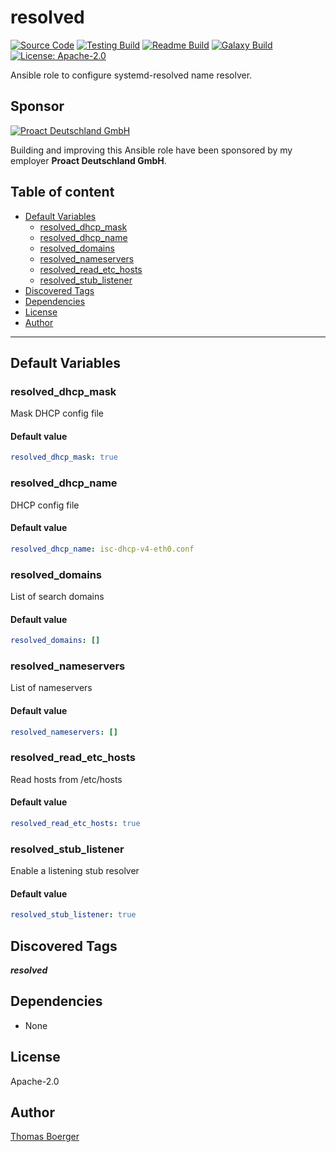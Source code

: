 # resolved

[![Source Code](https://img.shields.io/badge/github-source%20code-blue?logo=github&logoColor=white)](https://github.com/rolehippie/resolved) [![Testing Build](https://github.com/rolehippie/resolved/workflows/testing/badge.svg)](https://github.com/rolehippie/resolved/actions?query=workflow%3Atesting) [![Readme Build](https://github.com/rolehippie/resolved/workflows/readme/badge.svg)](https://github.com/rolehippie/resolved/actions?query=workflow%3Areadme) [![Galaxy Build](https://github.com/rolehippie/resolved/workflows/galaxy/badge.svg)](https://github.com/rolehippie/resolved/actions?query=workflow%3Agalaxy) [![License: Apache-2.0](https://img.shields.io/github/license/rolehippie/resolved)](https://github.com/rolehippie/resolved/blob/master/LICENSE)

Ansible role to configure systemd-resolved name resolver.

## Sponsor

[![Proact Deutschland GmbH](https://proact.eu/wp-content/uploads/2020/03/proact-logo.png)](https://proact.eu)

Building and improving this Ansible role have been sponsored by my employer **Proact Deutschland GmbH**.

## Table of content

- [Default Variables](#default-variables)
  - [resolved_dhcp_mask](#resolved_dhcp_mask)
  - [resolved_dhcp_name](#resolved_dhcp_name)
  - [resolved_domains](#resolved_domains)
  - [resolved_nameservers](#resolved_nameservers)
  - [resolved_read_etc_hosts](#resolved_read_etc_hosts)
  - [resolved_stub_listener](#resolved_stub_listener)
- [Discovered Tags](#discovered-tags)
- [Dependencies](#dependencies)
- [License](#license)
- [Author](#author)

---

## Default Variables

### resolved_dhcp_mask

Mask DHCP config file

#### Default value

```YAML
resolved_dhcp_mask: true
```

### resolved_dhcp_name

DHCP config file

#### Default value

```YAML
resolved_dhcp_name: isc-dhcp-v4-eth0.conf
```

### resolved_domains

List of search domains

#### Default value

```YAML
resolved_domains: []
```

### resolved_nameservers

List of nameservers

#### Default value

```YAML
resolved_nameservers: []
```

### resolved_read_etc_hosts

Read hosts from /etc/hosts

#### Default value

```YAML
resolved_read_etc_hosts: true
```

### resolved_stub_listener

Enable a listening stub resolver

#### Default value

```YAML
resolved_stub_listener: true
```

## Discovered Tags

**_resolved_**


## Dependencies

- None

## License

Apache-2.0

## Author

[Thomas Boerger](https://github.com/tboerger)
